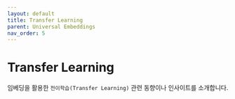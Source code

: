 ```yaml
---
layout: default
title: Transfer Learning
parent: Universal Embeddings
nav_order: 5
---
```


# Transfer Learning

임베딩을 활용한 `전이학습(Transfer Learning)` 관련 동향이나 인사이트를 소개합니다.
